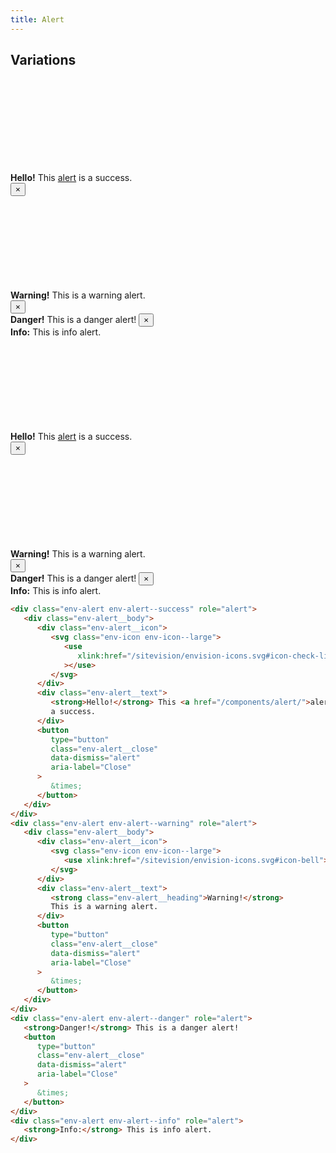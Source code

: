 ```yaml
---
title: Alert
---
```


## Variations

<div class="doc-demo-dark">
<div class="env-alert env-alert--success" role="alert">
   <div class="env-alert__body">
      <div class="env-alert__icon">
         <svg class="env-icon env-icon--large">
            <use
               xlink:href="/sitevision/envision-icons.svg#icon-check-line"
            ></use>
         </svg>
      </div>
      <div class="env-alert__text">
         <strong>Hello!</strong> This <a href="/components/alert/">alert</a> is
         a success.
      </div>
      <button
         type="button"
         class="env-alert__close"
         data-dismiss="alert"
         aria-label="Close"
      >
         &times;
      </button>
   </div>
</div>
<div class="env-alert env-alert--warning" role="alert">
   <div class="env-alert__body">
      <div class="env-alert__icon">
         <svg class="env-icon env-icon--large">
            <use xlink:href="/sitevision/envision-icons.svg#icon-bell"></use>
         </svg>
      </div>
      <div class="env-alert__text">
         <strong class="env-alert__heading">Warning!</strong>
         This is a warning alert.
      </div>
      <button
         type="button"
         class="env-alert__close"
         data-dismiss="alert"
         aria-label="Close"
      >
         &times;
      </button>
   </div>
</div>
<div class="env-alert env-alert--danger" role="alert">
   <strong>Danger!</strong> This is a danger alert!
   <button
      type="button"
      class="env-alert__close"
      data-dismiss="alert"
      aria-label="Close"
   >
      &times;
   </button>
</div>
<div class="env-alert env-alert--info" role="alert">
   <strong>Info:</strong> This is info alert.
</div>
</div>

<div class="env-alert env-alert--success env-block-primary env-block--border" role="alert">
   <div class="env-alert__body">
      <div class="env-alert__icon">
         <svg class="env-icon env-icon--large">
            <use
               xlink:href="/sitevision/envision-icons.svg#icon-check-line"
            ></use>
         </svg>
      </div>
      <div class="env-alert__text">
         <strong>Hello!</strong> This <a href="/components/alert/">alert</a> is
         a success.
      </div>
      <button
         type="button"
         class="env-alert__close"
         data-dismiss="alert"
         aria-label="Close"
      >
         &times;
      </button>
   </div>
</div>
<div class="env-alert env-alert--warning env-shadow" role="alert">
   <div class="env-alert__body">
      <div class="env-alert__icon">
         <svg class="env-icon env-icon--large">
            <use xlink:href="/sitevision/envision-icons.svg#icon-bell"></use>
         </svg>
      </div>
      <div class="env-alert__text">
         <strong class="env-alert__heading">Warning!</strong>
         This is a warning alert.
      </div>
      <button
         type="button"
         class="env-alert__close"
         data-dismiss="alert"
         aria-label="Close"
      >
         &times;
      </button>
   </div>
</div>
<div class="env-alert env-alert--danger env-shadow-small" role="alert">
   <strong>Danger!</strong> This is a danger alert!
   <button
      type="button"
      class="env-alert__close"
      data-dismiss="alert"
      aria-label="Close"
   >
      &times;
   </button>
</div>
<div class="env-alert env-block-secondary env-alert--info" role="alert">
   <strong>Info:</strong> This is info alert.
</div>

```html
<div class="env-alert env-alert--success" role="alert">
   <div class="env-alert__body">
      <div class="env-alert__icon">
         <svg class="env-icon env-icon--large">
            <use
               xlink:href="/sitevision/envision-icons.svg#icon-check-line"
            ></use>
         </svg>
      </div>
      <div class="env-alert__text">
         <strong>Hello!</strong> This <a href="/components/alert/">alert</a> is
         a success.
      </div>
      <button
         type="button"
         class="env-alert__close"
         data-dismiss="alert"
         aria-label="Close"
      >
         &times;
      </button>
   </div>
</div>
<div class="env-alert env-alert--warning" role="alert">
   <div class="env-alert__body">
      <div class="env-alert__icon">
         <svg class="env-icon env-icon--large">
            <use xlink:href="/sitevision/envision-icons.svg#icon-bell"></use>
         </svg>
      </div>
      <div class="env-alert__text">
         <strong class="env-alert__heading">Warning!</strong>
         This is a warning alert.
      </div>
      <button
         type="button"
         class="env-alert__close"
         data-dismiss="alert"
         aria-label="Close"
      >
         &times;
      </button>
   </div>
</div>
<div class="env-alert env-alert--danger" role="alert">
   <strong>Danger!</strong> This is a danger alert!
   <button
      type="button"
      class="env-alert__close"
      data-dismiss="alert"
      aria-label="Close"
   >
      &times;
   </button>
</div>
<div class="env-alert env-alert--info" role="alert">
   <strong>Info:</strong> This is info alert.
</div>
```

